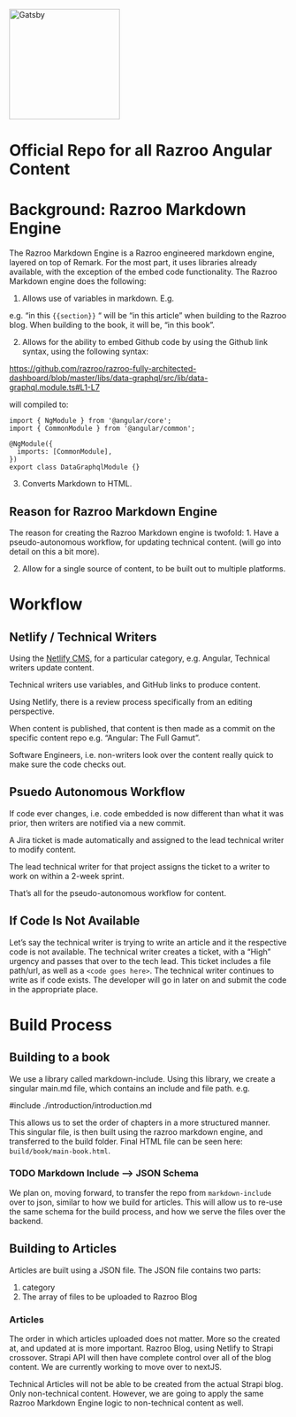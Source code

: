 <p align="left">
  <a href="https://www.gatsbyjs.org">
    <img alt="Gatsby" src="https://cdn-images-1.medium.com/max/706/1*aLhaswytPZlnugBsDTQUfQ@2x.png" width="200" />
  </a>
</p>

# Official Repo for all Razroo Angular Content

# Background: Razroo Markdown Engine

The Razroo Markdown Engine is a Razroo engineered markdown engine, layered on top of Remark. For the most part, it uses libraries already available, with the exception of the embed code functionality. The Razroo Markdown engine does the following: 

1. Allows use of variables in markdown. E.g. 

e.g. “in this `{{section}}` “ will be “in this article” when building to the Razroo blog. When building to the book, it will be, “in this book”.

2. Allows for the ability to embed Github code by using the Github link syntax, using the following syntax:

https://github.com/razroo/razroo-fully-architected-dashboard/blob/master/libs/data-graphql/src/lib/data-graphql.module.ts#L1-L7

will compiled to: 
```
import { NgModule } from '@angular/core';
import { CommonModule } from '@angular/common';

@NgModule({
  imports: [CommonModule],
})
export class DataGraphqlModule {}
```

3. Converts Markdown to HTML.

## Reason for Razroo Markdown Engine

The reason for creating the Razroo Markdown engine is twofold: 1. Have a pseudo-autonomous workflow, for updating technical content. (will go into detail on this a bit more).

2. Allow for a single source of content, to be built out to multiple platforms.

# Workflow

## Netlify / Technical Writers 

Using the [Netlify CMS](https://angular-the-full-gamut-markdown.netlify.app/admin), for a particular category, e.g. Angular, Technical writers update content.

Technical writers use variables, and GitHub links to produce content. 

Using Netlify, there is a review process specifically from an editing perspective. 

When content is published, that content is then made as a commit on the specific content repo e.g. “Angular: The Full Gamut”. 

Software Engineers, i.e. non-writers look over the content really quick to make sure the code checks out. 

## Psuedo Autonomous Workflow

If code ever changes, i.e. code embedded is now different than what it was prior, then writers are notified via a new commit. 

A Jira ticket is made automatically and assigned to the lead technical writer to modify content. 

The lead technical writer for that project assigns the ticket to a writer to work on within a 2-week sprint. 

That’s all for the pseudo-autonomous workflow for content.

## If Code Is Not Available

Let’s say the technical writer is trying to write an article and it the respective code is not available. The technical writer creates a ticket, with a “High” urgency and passes that over to the tech lead. This ticket includes a file path/url, as well as a `<code goes here>`. The technical writer continues to write as if code exists. The developer will go in later on and submit the code in the appropriate place. 

# Build Process

## Building to a book

We use a library called markdown-include. Using this library, we create a singular main.md file, which contains an include and file path. e.g. 

#include ./introduction/introduction.md

This allows us to set the order of chapters in a more structured manner. This singular file, is then built using the razroo markdown engine, and transferred to the build folder. Final HTML file can be seen here: `build/book/main-book.html`.

### TODO Markdown Include --> JSON Schema
We plan on, moving forward, to transfer the repo from `markdown-include` over to json, similar to how we build for articles. This will allow us to re-use the same schema for the build process, and how we serve the files over the backend. 

## Building to Articles 

Articles are built using a JSON file. The JSON file contains two parts: 

1. category
2. The array of files to be uploaded to Razroo Blog

### Articles 

The order in which articles uploaded does not matter. More so the created at, and updated at is more important. Razroo Blog, using Netlify to Strapi crossover. Strapi API will then have complete control over all of the blog content. We are currently working to move over to nextJS. 

Technical Articles will not be able to be created from the actual Strapi blog. Only non-technical content. However, we are going to apply the same Razroo Markdown Engine logic to non-technical content as well. 
